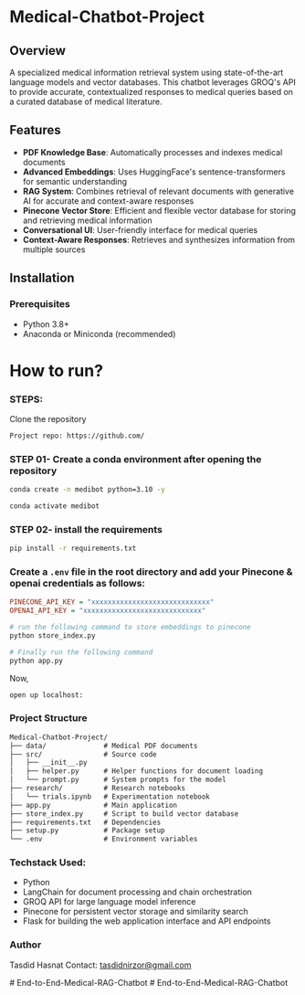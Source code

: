 # Medical-Chatbot-Project

## Overview
A specialized medical information retrieval system using state-of-the-art language models and vector databases. This chatbot leverages GROQ's API to provide accurate, contextualized responses to medical queries based on a curated database of medical literature.

## Features
- **PDF Knowledge Base**: Automatically processes and indexes medical documents
- **Advanced Embeddings**: Uses HuggingFace's sentence-transformers for semantic understanding
- **RAG System**: Combines retrieval of relevant documents with generative AI for accurate and context-aware responses
- **Pinecone Vector Store**: Efficient and flexible vector database for storing and retrieving medical information
- **Conversational UI**: User-friendly interface for medical queries
- **Context-Aware Responses**: Retrieves and synthesizes information from multiple sources

## Installation

### Prerequisites
- Python 3.8+
- Anaconda or Miniconda (recommended)

# How to run?
### STEPS:

Clone the repository

```bash
Project repo: https://github.com/
```
### STEP 01- Create a conda environment after opening the repository

```bash
conda create -n medibot python=3.10 -y
```

```bash
conda activate medibot
```


### STEP 02- install the requirements
```bash
pip install -r requirements.txt
```


### Create a `.env` file in the root directory and add your Pinecone & openai credentials as follows:

```ini
PINECONE_API_KEY = "xxxxxxxxxxxxxxxxxxxxxxxxxxxxx"
OPENAI_API_KEY = "xxxxxxxxxxxxxxxxxxxxxxxxxxxxx"
```


```bash
# run the following command to store embeddings to pinecone
python store_index.py
```

```bash
# Finally run the following command
python app.py
```

Now,
```bash
open up localhost:
```




### Project Structure

```markdown
Medical-Chatbot-Project/
├── data/              # Medical PDF documents
├── src/               # Source code
│   ├── __init__.py
│   ├── helper.py      # Helper functions for document loading
│   └── prompt.py      # System prompts for the model
├── research/          # Research notebooks
│   └── trials.ipynb   # Experimentation notebook
├── app.py             # Main application
├── store_index.py     # Script to build vector database
├── requirements.txt   # Dependencies
├── setup.py           # Package setup
└── .env               # Environment variables
```
### Techstack Used:

- Python
- LangChain for document processing and chain orchestration
- GROQ API for large language model inference 
- Pinecone for persistent vector storage and similarity search
- Flask for building the web application interface and API endpoints

### Author
Tasdid Hasnat 
Contact: tasdidnirzor@gmail.com

#   E n d - t o - E n d - M e d i c a l - R A G - C h a t b o t  
 #   E n d - t o - E n d - M e d i c a l - R A G - C h a t b o t  
 